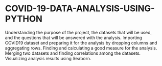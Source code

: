 # COVID-19-DATA-ANALYSIS-USING-PYTHON
Understanding the purpose of the project, the datasets that will be used, and the questions that will be answered with the analysis. Importing COVID19 dataset and preparing it for the analysis by dropping columns and aggregating rows. Finding and calculating a good measure for the analysis. Merging two datasets and finding correlations among the datasets. Visualizing analysis results using Seaborn.
